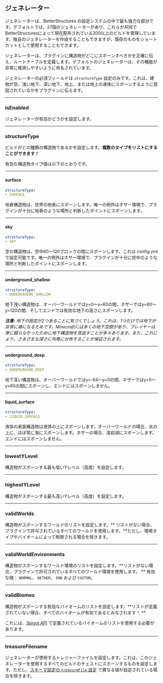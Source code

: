 ## ジェネレーター

ジェネレーターは、BetterStructures
の設定システムの中で最も強力な部分です。デフォルトでは、27個のジェネレーターがあり、これらが共同でBetterStructuresによって現在配布されている200以上のビルドを管理しています。独自のジェネレーターを作成することもできますが、既存のものをショートカットとして使用することもできます。

ジェネレーターは、プラグインに構造物がどこにスポーンすべきかを正確に伝え、ルートテーブルを定義します。デフォルトのジェネレーターは、その機能が非常に推測しやすいように命名されています。

ジェネレーターの必須フィールドは `structureType` 設定のみです。これは、建物が空、浅い地下、深い地下、地上、または地上の液体にスポーンするように意図されているかをプラグインに伝えます。

***

### isEnabled

ジェネレーターが有効かどうかを設定します。

***

### structureType

ビルドがどの種類の構造物であるかを設定します。**複数のタイプをリストにすることができます！**

有効な構造物タイプ値は以下のとおりです。

***

#### surface

```yml
structureType:
- SURFACE
```

地表構造物は、世界の地表にスポーンします。唯一の例外はネザー環境で、プラグインが十分に地表のような場所と判断したポイントにスポーンします。

***

#### sky

```yml
structureType:
- SKY
```

空の構造物は、空中80〜120ブロックの間にスポーンします。これは config.yml
で設定可能です。唯一の例外はネザー環境で、プラグインが十分に空中のような場所と判断したポイントにスポーンします。

***

#### underground_shallow

```yml
structureType:
- UNDERGROUND_SHALLOW
```

地下浅い構造物は、オーバーワールドではy=0〜y=60の間、ネザーではy=60〜y=120の間、そしてエンドでは有効な地下の高さにスポーンします。

_**注意:**
地下の設定が2つあることに気づくでしょう。これは、1つだけでは地下が非常に疎になるためです。Minecraftには多くの地下空間があり、プレイヤーは単に掘らなかったために地下構造物を見逃すことが多々あります。また、これにより、さまざまな深さに均等に分布することが保証されます。_

***

#### underground_deep

```yml
structureType:
- UNDERGROUND_DEEP
```

地下深い構造物は、オーバーワールドではy=-64〜y=0の間、ネザーではy=0〜y=60の間にスポーンし、エンドにはスポーンしません。

***

#### liquid_surface

```yml
structureType:
- LIQUID_SURFACE
```

液体の表面構造物は液体の上にスポーンします。オーバーワールドの場合、水の上に、ほぼ常に海にスポーンします。ネザーの場合、溶岩湖にスポーンします。エンドにはスポーンしません。

***

### lowestYLevel

構造物がスポーンする最も低いYレベル（高度）を設定します。

***

### highestYLevel

構造物がスポーンする最も高いYレベル（高度）を設定します。

***

### validWorlds

構造物がスポーンするワールドのリストを設定します。**
リストがない場合、プラグインで許可されているすべてのワールドを使用します。**ただし、環境タイプやバイオームによって制限される場合を除きます。

***

### validWorldEnvironments

構造物がスポーンするワールド環境のリストを設定します。**リストがない場合、プラグインで許可されているすべてのワールド環境を使用します。
** 有効な値： `NORMAL`、 `NETHER`、 `END` および `CUSTOM`。

***

### validBiomes

構造物がスポーンする有効なバイオームのリストを設定します。**リストが定義されていない場合、すべてのバイオームが有効であるとみなされます！
**

これには、[Spigot API](https://hub.spigotmc.org/javadocs/spigot/org/bukkit/block/Biome.html) で定義されているバイオームのリストを使用する必要があります。

***

### treasureFilename

ジェネレーターが使用するトレジャーファイルを設定します。これは、このジェネレーターを使用するすべてのビルドのチェストにスポーンするものを設定します。ただし、[スキーマ設定の `treasureFile` 設定]($language$/betterstructures/creating_structures.md&section=treasurefile)
で異なる値が設定されている場合を除きます。
